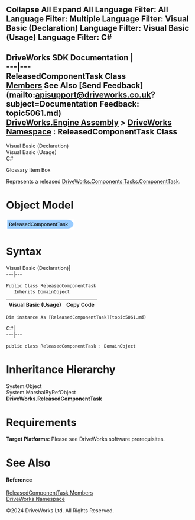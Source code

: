        

 Collapse All Expand All  Language Filter: All  Language Filter: Multiple  Language Filter: Visual Basic (Declaration) Language Filter: Visual Basic (Usage) Language Filter: C#  
---  
DriveWorks SDK Documentation  |   
---|---  
ReleasedComponentTask Class   
[Members](topic5062.md) See Also [Send Feedback](mailto:apisupport@driveworks.co.uk?subject=Documentation Feedback: topic5061.md)  
[DriveWorks.Engine Assembly](topic2156.md) > [DriveWorks Namespace](topic2159.md) : ReleasedComponentTask Class  
---  
  
Visual Basic (Declaration)    
Visual Basic (Usage)    
C# 

Glossary Item Box

Represents a released [DriveWorks.Components.Tasks.ComponentTask](topic6407.md). 

# Object Model

![](dotnetdiagramimages/image249.png)

# Syntax

Visual Basic (Declaration)|   
---|---  
      
    
    Public Class ReleasedComponentTask 
       Inherits DomainObject  
  
Visual Basic (Usage)| Copy Code  
---|---  
      
    
    Dim instance As [ReleasedComponentTask](topic5061.md)  
  
C#|   
---|---  
      
    
    public class ReleasedComponentTask : DomainObject   
  
# Inheritance Hierarchy

System.Object  
System.MarshalByRefObject  
**DriveWorks.ReleasedComponentTask**  


# Requirements

**Target Platforms:** Please see DriveWorks software prerequisites.

# See Also

#### Reference

[ReleasedComponentTask Members](topic5062.md)   
[DriveWorks Namespace](topic2159.md)

©2024 DriveWorks Ltd. All Rights Reserved.
